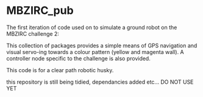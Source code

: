 # MBZIRC_pub
The first iteration of code used on to simulate a ground robot on the MBZIRC challenge 2:

This collection of packages provides a simple means of GPS navigation and visual servo-ing towards a colour pattern (yellow and magenta wall). A controller node specific to the challenge is also provided.

This code is for a clear path robotic husky.

this repository is still being tidied, dependancies added etc... 
DO NOT USE YET
